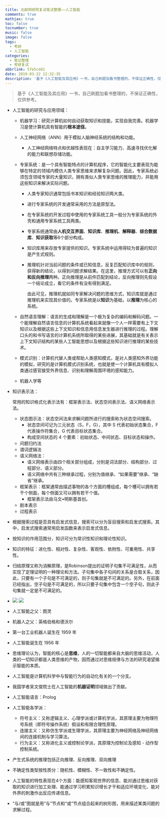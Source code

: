 ```yaml
---
title: 北邮网研院复试笔试整理——人工智能
comments: true
mathjax: true
toc: false
tocnumber: true
music: false
image: false
tags:
  - 考研
  - 人工智能
categories: 
  - 笔记整理
  - 考研复试
abbrlink: 5fe5cd41
date: 2019-03-22 12:32:35
description: '基于《人工智能及其应用》一书，自己刷题加看书整理的，不保证正确性，仅供参考。'
---
```


> 基于《人工智能及其应用》一书，自己刷题加看书整理的，不保证正确性，仅供参考。



* 人工智能的研究与应用领域：
  * 机器学习：研究计算机如何自动获取知识和技能，实现自我完善。机器学习是使计算机具有智能的**根本途径**。

  * 人工神经网络（ANN）用于模拟人脑神经系统的结构和功能。

    * 人工神经网络特点和优越性表现在：自主学习能力、高速寻找优化解的能力和联想存储功能。

  * 专家系统：是一个具有智能特点的计算机程序，它的智能化主要表现为能够在特定的领域内模仿人类专家思维来求解复杂问题。因此，专家系统必须包含领域专家的大量知识，拥有类似人类专家思维的推理能力，并能用这些知识来解决实际问题。

    * 人类专家知识通常包括书本知识和经验知识两大类。

    * 进行专家系统的开发通常采用的方法是原型法。

    * 在专家系统的开发过程中使用的专家系统工具一般分为专家系统的外壳和通用专家系统工具两类。

    * 专家系统通常由**人机交互界面**、**知识库**、**推理机**、**解释器**、**综合数据库**、**知识获取**等6个部分构成。

    * 知识库用来存放专家提供的知识。专家系统中运用得较为普遍的知识是产生式规则。

    * 推理机针对当前问题的条件或已知信息，反复匹配知识库中的规则，获得新的结论，以得到问题求解结果。在这里，推理方式可以有**正向和反向推理**两种。正向推理是从前件匹配到结论，反向推理则先假设一个结论成立，看它的条件有没有得到满足。

      由此可见，推理机就如同专家解决问题的思维方式，知识库就是通过推理机来实现其价值的。专家系统是以**知识**为基础，以**推理**为核心的系统。

  * 自然语言理解：语言的生成和理解是一个极为复杂的编码和解码问题。一个能理解自然语言信息的计算机系统看起来就像一个人一样需要有上下文知识以及根据这些上下文知识和信息用信息发生器进行推理的过程。理解口头的和书写语言的计算机系统所取得的某些进展，其基础就是有关表示上下文知识结构的某些人工智能思想以及根据这些知识进行推理的某些技术。

  * 模式识别：计算机代替人类或帮助人类感知模式，是对人类感知外界功能的模拟，研究的是计算机模式识别系统，也就是使一个计算机具有模拟人类通过感官接受外界信息、识别和理解周围环境的感知能力。

  * 机器人学等

* 知识表示法：

  常用的知识格式化表示法有：框架表示法、状态空间表示法、语义网络表示法。

  * 状态图示法：状态空间法来求解问题所进行的搜索称为状态空间搜索。
    * 状态空间可记为三元状态（S，F，G），其中 S 代表初始状态集合，F 代表操作符集合，G 代表目标状态集合。
    * 构成空间状态的 4 个要素：初始状态、中间状态、目标状态和操作。
  * 问题归约法
  * 谓词逻辑法
  * 语义网络法：
    * 语义网络表示由四个相关部分组成，分别是词法部分、结构部分、过程部分、语义部分。
    * 语义网络中共有三种继承过程，分别为值继承、“如果需要”继承、“缺省”继承。
  * 框架表示：框架通常由描述事物的各个方面的槽组成，每个槽可以拥有若干个侧面，每个侧面又可以拥有若干个值。
    * 框架表示法由马文•明斯基首创。
  * 剧本表示
  * 过程表示

* 根据搜索过程是否具有启发式信息，搜索可以分为盲目搜索和启发式搜索。其中，启发式搜索通常用启发函数来表示启发式信息。

* 按知识的作用范围分，知识可分为常识性知识和理论性知识。

* 知识的特征：进化性、相对性、复杂性、客观性、依附性、可重用性、共享性。

* 归结原理又称为消解原理，是Robinson提出的证明子句集不可满足性，从而实现了定理证明的一种理论和方法。子句集中各子句间的关系是合取关系，因此，只要有一个子句是不可满足的，则子句集就是不可满足的。另外，在前面已经指出，空子句是不可满足的，所以只要子句集中包含一个空子句，则此子句集就一定是不可满足的。

* ![](https://photo.hushhw.cn/images/Snipaste_2019-03-22_09-24-45.png)
  ![](https://photo.hushhw.cn/images/Snipaste_2019-03-22_09-29-12.png)

* 人工智能之父：图灵

* 机器人之父：英格伯格和德沃尔

* 第一台工业机器人诞生在 1959 年

* 人工智能诞生在 1956 年

* 思维理论认为，智能的核心是**思维**，人的一切智能都来自大脑的思维活动，人类的一切知识都是人类思维的产物，因而通过对思维规律与方法的研究渴望揭示智能的本质。

* 人工智能是计算机科学中与智能行为的自动化有关的一个分支。

* 我国学者吴文俊院士在人工智能的**机器证明**领域做出了贡献。

* 人工智能语言：Prolog

* 人工智能各学派：
  * 符号主义：又称逻辑主义、心理学派或计算机学派，其原理主要为物理符号系统（即符号操作系统）假设和有限合理性原理。
  * 连接主义：又称仿生学派或生理学派，其原理主要为神经网络及神经网络间的连接机制与学习算法。
  * 行为主义：又称进化主义或控制论学派，其原理为控制论及感知 - 动作型控制系统。

* 产生式系统的推理包括正向推理、反向推理、双向推理

* 不确定性类型按性质分：随机性、模糊性、不一致性和不确定性。

* 人工智能的特性表现在4个方面：能感知客观世界的信息、能对通过思维对获取的知识进行加工处理、能通过学习积累知识增长才干和适应环境变化、能对外界的刺激作出反应传递信息。

* “与/或”图就是用“与”节点和“或”节点组合起来的树形图，用来描述某类问题的求解过程。